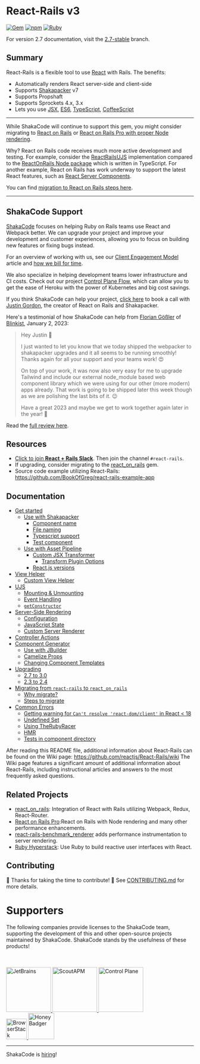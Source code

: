 # React-Rails v3

[![Gem](https://img.shields.io/gem/v/react-rails.svg?style=flat-square)](http://rubygems.org/gems/react-rails)
[![npm](https://img.shields.io/npm/v/react_ujs.svg?style=flat-square)](https://www.npmjs.com/package/react_ujs)
[![Ruby](https://github.com/reactjs/react-rails/actions/workflows/ruby.yml/badge.svg)](https://github.com/reactjs/react-rails/actions/workflows/ruby.yml)

For version 2.7 documentation, visit the [2.7-stable](https://github.com/reactjs/react-rails/tree/2.7-stable) branch.

## Summary
React-Rails is a flexible tool to use [React](http://facebook.github.io/react/) with Rails. The benefits:
* Automatically renders React server-side and client-side
* Supports [Shakapacker](https://github.com/shakacode/shakapacker) v7
* Supports Propshaft
* Supports Sprockets 4.x, 3.x
* Lets you use [JSX](http://facebook.github.io/react/docs/jsx-in-depth.html), [ES6](http://es6-features.org/), [TypeScript](https://www.typescriptlang.org/), [CoffeeScript](http://coffeescript.org/)

---

While ShakaCode will continue to support this gem, you might consider migrating to [React on Rails](https://github.com/shakacode/react_on_rails) or [React on Rails Pro with proper Node rendering](https://www.shakacode.com/react-on-rails-pro/).

Why? React on Rails code receives much more active development and testing. For example, consider the [ReactRailsUJS](https://github.com/reactjs/react-rails/blob/master/react_ujs/index.js) implementation compared to the [ReactOnRails Node package](https://github.com/shakacode/react_on_rails/tree/master/node_package) which is written in TypeScript. For another example, React on Rails has work underway to support the latest React features, such as [React Server Components](https://react.dev/reference/rsc/server-components).

You can find [migration to React on Rails steps here](https://github.com/reactjs/react-rails/blob/master/docs/migrating-from-react-rails-to-react_on_rails.md).

---
## ShakaCode Support

[ShakaCode](https://www.shakacode.com) focuses on helping Ruby on Rails teams use React and Webpack better. We can upgrade your project and improve your development and customer experiences, allowing you to focus on building new features or fixing bugs instead. 

For an overview of working with us, see our [Client Engagement Model](https://www.shakacode.com/blog/client-engagement-model/) article and [how we bill for time](https://www.shakacode.com/blog/shortcut-jira-trello-github-toggl-time-and-task-tracking/).

We also specialize in helping development teams lower infrastructure and CI costs. Check out our project [Control Plane Flow](https://github.com/shakacode/control-plane-flow/), which can allow you to get the ease of Heroku with the power of Kubernetes and big cost savings.

If you think ShakaCode can help your project, [click here](https://meetings.hubspot.com/justingordon/30-minute-consultation) to book a call with [Justin Gordon](mailto:justin@shakacode.com), the creator of React on Rails and Shakapacker.

Here's a testimonial of how ShakaCode can help from [Florian Gößler](https://github.com/FGoessler) of [Blinkist](https://www.blinkist.com/), January 2, 2023:
> Hey Justin 👋
>
> I just wanted to let you know that we today shipped the webpacker to shakapacker upgrades and it all seems to be running smoothly! Thanks again for all your support and your teams work! 😍
>
> On top of your work, it was now also very easy for me to upgrade Tailwind and include our external node_module based web component library which we were using for our other (more modern) apps already. That work is going to be shipped later this week though as we are polishing the last bits of it. 😉
>
> Have a great 2023 and maybe we get to work together again later in the year! 🙌

Read the [full review here](https://clutch.co/profile/shakacode#reviews?sort_by=date_DESC#review-2118154).

## Resources
* [Click to join **React + Rails Slack**](https://reactrails.slack.com/join/shared_invite/enQtNjY3NTczMjczNzYxLTlmYjdiZmY3MTVlMzU2YWE0OWM0MzNiZDI0MzdkZGFiZTFkYTFkOGVjODBmOWEyYWQ3MzA2NGE1YWJjNmVlMGE). Then join the channel `#react-rails`.
* If upgrading, consider migrating to the [react_on_rails](https://github.com/shakacode/react_on_rails) gem.
* Source code example utilizing React-Rails: https://github.com/BookOfGreg/react-rails-example-app

## Documentation

- [Get started](docs/get-started.md)
  - [Use with Shakapacker](docs/get-started.md#use-with-shakapacker)
    - [Component name](docs/get-started.md#component-name)
    - [File naming](docs/get-started.md#file-naming)
    - [Typescript support](docs/get-started.md#typescript-support)
    - [Test component](docs/get-started.md#test-component)
  - [Use with Asset Pipeline](docs/get-started.md#use-with-asset-pipeline)
    - [Custom JSX Transformer](docs/get-started.md#custom-jsx-transformer)
      - [Transform Plugin Options](docs/get-started.md#transform-plugin-options)
    - [React.js versions](docs/get-started.md#reactjs-versions)
- [View Helper](docs/view-helper.md)
  - [Custom View Helper](docs/view-helper.md#custom-view-helper)
- [UJS](docs/ujs.md)
  - [Mounting & Unmounting](docs/ujs.md#mounting--unmounting)
  - [Event Handling](docs/ujs.md#event-handling)
  - [`getConstructor`](docs/ujs.md#getconstructor)
- [Server-Side Rendering](docs/server-side-rendering.md)
  - [Configuration](docs/server-side-rendering.md#configuration)
  - [JavaScript State](docs/server-side-rendering.md#javascript-state)
  - [Custom Server Renderer](docs/server-side-rendering.md#custom-server-renderer)
- [Controller Actions](docs/controller-actions.md)
- [Component Generator](docs/component-generator.md)
  - [Use with JBuilder](docs/component-generator.md#use-with-jbuilder)
  - [Camelize Props](docs/component-generator.md#camelize-props)
  - [Changing Component Templates](docs/component-generator.md#changing-component-templates)
- [Upgrading](docs/upgrading.md)
  - [2.7 to 3.0](docs/upgrading.md#27-to-30)
  - [2.3 to 2.4](docs/upgrading.md#23-to-24)
- [Migrating from `react-rails` to `react_on_rails`](docs/migrating-from-react-rails-to-react_on_rails.md)
  - [Why migrate?](docs/migrating-from-react-rails-to-react_on_rails.md#why-migrate)
  - [Steps to migrate](docs/migrating-from-react-rails-to-react_on_rails.md#steps-to-migrate)
- [Common Errors](docs/common-errors.md)
  - [Getting warning for `Can't resolve 'react-dom/client'` in React < 18](docs/common-errors.md#getting-warning-for-cant-resolve-react-domclient-in-react--18)
  - [Undefined Set](docs/common-errors.md#undefined-set)
  - [Using TheRubyRacer](docs/common-errors.md#using-therubyracer)
  - [HMR](docs/common-errors.md#hmr)
  - [Tests in component directory](docs/common-errors.md#tests-in-component-directory)

After reading this README file, additional information about React-Rails can be found on the Wiki page:
https://github.com/reactjs/React-Rails/wiki
The Wiki page features a significant amount of additional information about React-Rails, including instructional articles and answers to the most frequently asked questions.

## Related Projects

- [react\_on\_rails](https://github.com/shakacode/react_on_rails): Integration of React with Rails utilizing Webpack, Redux, React-Router.
- [React on Rails Pro](https://www.shakacode.com/react-on-rails-pro/):React on Rails with Node rendering and many other performance enhancements.
- [react-rails-benchmark_renderer](https://github.com/pboling/react-rails-benchmark_renderer) adds performance instrumentation to server rendering.
- [Ruby Hyperstack](https://hyperstack.org/): Use Ruby to build reactive user interfaces with React.

## Contributing

🎉 Thanks for taking the time to contribute! 🎉 See [CONTRIBUTING.md](./CONTRIBUTING.md) for more details.

# Supporters

The following companies provide licenses to the ShakaCode team, supporting the development of this and other open-source projects maintained by ShakaCode. ShakaCode stands by the usefulness of these products!

<br />
<br />

<a href="https://www.jetbrains.com">
  <img src="https://user-images.githubusercontent.com/4244251/184881139-42e4076b-024b-4b30-8c60-c3cd0e758c0a.png" alt="JetBrains" height="120px">
</a>
<a href="https://scoutapp.com">
  <picture>
    <source media="(prefers-color-scheme: dark)" srcset="https://user-images.githubusercontent.com/4244251/184881147-0d077438-3978-40da-ace9-4f650d2efe2e.png">
    <source media="(prefers-color-scheme: light)" srcset="https://user-images.githubusercontent.com/4244251/184881152-9f2d8fba-88ac-4ba6-873b-22387f8711c5.png">
    <img alt="ScoutAPM" src="https://user-images.githubusercontent.com/4244251/184881152-9f2d8fba-88ac-4ba6-873b-22387f8711c5.png" height="120px">
  </picture>
</a>
<a href="https://controlplane.com">
  <picture>
    <img alt="Control Plane" src="https://github.com/shakacode/.github/assets/20628911/90babd87-62c4-4de3-baa4-3d78ef4bec25" height="120px">
  </picture>
</a>
<br />
<a href="https://www.browserstack.com">
  <picture>
    <source media="(prefers-color-scheme: dark)" srcset="https://user-images.githubusercontent.com/4244251/184881122-407dcc29-df78-4b20-a9ad-f597b56f6cdb.png">
    <source media="(prefers-color-scheme: light)" srcset="https://user-images.githubusercontent.com/4244251/184881129-e1edf4b7-3ae1-4ea8-9e6d-3595cf01609e.png">
    <img alt="BrowserStack" src="https://user-images.githubusercontent.com/4244251/184881129-e1edf4b7-3ae1-4ea8-9e6d-3595cf01609e.png" height="55px">
  </picture>
</a>
<a href="https://www.honeybadger.io/">
  <picture>
    <img alt="HoneyBadger" src="https://user-images.githubusercontent.com/4244251/184881133-79ee9c3c-8165-4852-958e-31687b9536f4.png" height="70px">
  </picture>
</a>

---

ShakaCode is [hiring](https://jobs.lever.co/shakacode/3bdbfdb3-4495-4611-a279-01dddddb351abe)!
